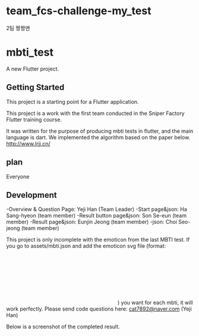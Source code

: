 # team_fcs-challenge-my_test
2팀 짱짱맨

# mbti_test

A new Flutter project.

## Getting Started

This project is a starting point for a Flutter application.

This project is a work with the first team conducted in the Sniper Factory Flutter training course.

It was written for the purpose of producing mbti tests in flutter, and the main language is dart.
We implemented the algorithm based on the paper below.
http://www.lrjj.cn/

## plan
Everyone

## Development
-Overview & Question Page: Yeji Han (Team Leader)
-Start page&json: Ha Sang-hyeon (team member)
-Result button page&json: Son Se-eun (team member)
-Result page&json: Eunjin Jeong (team member)
-json: Choi Seo-jeong (team member)

This project is only incomplete with the emoticon from the last MBTI test. If you go to assets/mbti.json and add the emoticon svg file (format: <svg>~~~</svg>) you want for each mbti, it will work perfectly.
Please send code questions here: cat7892@naver.com (Yeji Han)

Below is a screenshot of the completed result.

